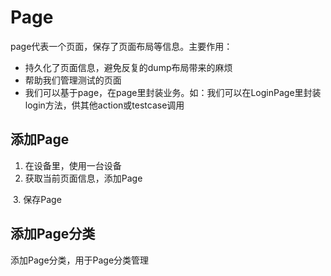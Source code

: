 # Page
page代表一个页面，保存了页面布局等信息。主要作用：
* 持久化了页面信息，避免反复的dump布局带来的麻烦
* 帮助我们管理测试的页面
* 我们可以基于page，在page里封装业务。如：我们可以在LoginPage里封装login方法，供其他action或testcase调用

## 添加Page
1. 在设备里，使用一台设备
2. 获取当前页面信息，添加Page
<img :src="$withBase('/assets/page_dump.png')" class="zoom">
3. 保存Page
<img :src="$withBase('/assets/page_save.png')" class="zoom">

## 添加Page分类
添加Page分类，用于Page分类管理
<img :src="$withBase('/assets/add_page_category.png')" class="zoom">